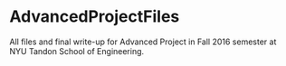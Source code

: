 # AdvancedProjectFiles
All files and final write-up for Advanced Project in Fall 2016 semester at NYU Tandon School of Engineering.
